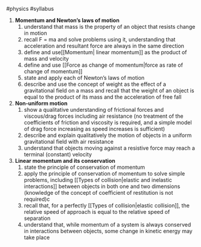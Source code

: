 #physics #syllabus 

1. **Momentum and Newton’s laws of motion**
	1. understand that mass is the property of an object that resists change in motion
	2. recall F = ma and solve problems using it, understanding that acceleration and resultant force are always in the same direction
	3. define and use[[Momentum| linear momentum]] as the product of mass and velocity
	4. define and use [[Force as change of momentum|force as rate of change of momentum]]
	5. state and apply each of Newton’s laws of motion
	6. describe and use the concept of weight as the effect of a gravitational field on a mass and recall that the weight of an object is equal to the product of its mass and the acceleration of free fall
2. **Non-uniform motion**
	1. show a qualitative understanding of frictional forces and viscous/drag forces including air resistance (no treatment of the coefficients of friction and viscosity is required, and a simple model of drag force increasing as speed increases is sufficient)
	2. describe and explain qualitatively the motion of objects in a uniform gravitational field with air resistance
	3. understand that objects moving against a resistive force may reach a terminal (constant) velocity
3. **Linear momentum and its conservation**
	1. state the principle of conservation of momentum
	2. apply the principle of conservation of momentum to solve simple problems, including [[Types of collision|elastic and inelastic interactions]] between objects in both one and two dimensions (knowledge of the concept of coefficient of restitution is not required)c
	3. recall that, for a perfectly [[Types of collision|elastic collision]], the relative speed of approach is equal to the relative speed of separation
	4. understand that, while momentum of a system is always conserved in interactions between objects, some change in kinetic energy may take place